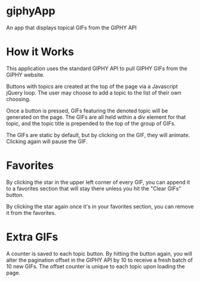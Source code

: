 # giphyApp
An app that displays topical GIFs from the GIPHY API

# How it Works
This application uses the standard GIPHY API to pull GIPHY GIFs from the GIPHY website.

Buttons with topics are created at the top of the page via a Javascript jQuery loop. The user may choose to add a topic to the list of their own choosing.

Once a button is pressed, GIFs featuring the denoted topic will be generated on the page. The GIFs are all held within a div element for that topic, and the topic title is prepended to the top of the group of GIFs.

The GIFs are static by default, but by clicking on the GIF, they will animate. Clicking again will pause the GIF. 

# Favorites
By clicking the star in the upper left corner of every GIF, you can append it to a favorites section that will stay there unless you hit the "Clear GIFs" button.

By clicking the star again once it's in your favorites section, you can remove it from the favorites.

# Extra GIFs
A counter is saved to each topic button. By hitting the button again, you will alter the pagination offset in the GIPHY API by 10 to receive a fresh batch of 10 new GIFs. The offset counter is unique to each topic upon loading the page.
